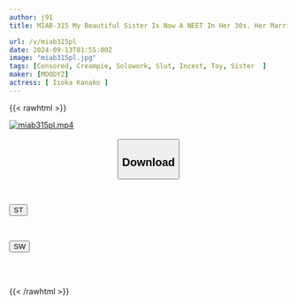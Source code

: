 ```yaml
---
author: j91
title: MIAB-315 My Beautiful Sister Is Now A NEET In Her 30s. Her Marriage Failed And She Has Been Holed Up In Her Parents' House. She Spends Her Days Playing Erotic Games, Building Up Her Sexual Desires, Her Sense Of Ethics Has Gone Haywire, And Her Eros Has Been Awakened. She's Using Me, Her Younger Brother, As A Masturbation Toy And Creampieing Me, Which Is A Problem...! Morisawa Kana

url: /v/miab315pl
date: 2024-09-13T01:55:00Z
image: "miab315pl.jpg"
tags: [Censored, Creampie, Solowork, Slut, Incest, Toy, Sister	]
maker: [MOODYZ]
actress: [ Iioka Kanako ]
---
```



{{< rawhtml >}}

<div class="video" data-videoid="08Ab4MKdR8HbJm3">
    <a href="javascript:;">
        <img src="/v/miab315pl/miab315pl.jpg" width="WIDTH" height="HEIGHT" alt="miab315pl.mp4" loading="lazy">
    </a>
</div>

<script type="text/javascript" src="https://j91.asia/asset/on-demand-st.js"></script>

<br>
  <link rel="stylesheet" href="https://j91.asia/asset/bs5.css">
  
  <center>
  <button class="btn btn-primary" type="button" data-bs-toggle="collapse" data-bs-target=".multi-collapse" aria-expanded="false" aria-controls="multiCollapseExample1 multiCollapseExample2"><h2>Download</h2></button></center>
</p>
<div class="row">
  <div class="col">
    <div class="collapse multi-collapse" id="multiCollapseExample1">
      <div class="card card-body">
	      	      <br>
<div class="buttons">  
<p><a href="/v/miab315pl/st.html" target="_blank"><button class="btn-hover color-3"><i class="fa fa-download"></i> ST</button></a></p></div>
    </div>
  </div>
</div>
  <div class="col">
    <div class="collapse multi-collapse" id="multiCollapseExample2">
      <div class="card card-body">
	      <br>
<div class="buttons">
<p><a href="/v/miab315pl/sw.html" target="_blank"><button class="btn-hover color-2"><i class="fa fa-download"></i> SW</button></a></p></div>
<br><br>
      </div>
    </div>
  </div>
</div>

{{< /rawhtml >}}